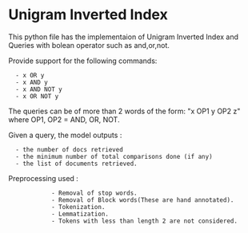 # Unigram Inverted Index

This python file has the implementaion of Unigram Inverted Index and Queries with bolean operator such as and,or,not.

Provide support for the following commands:



      - x OR y
      - x AND y
      - x AND NOT y
      - x OR NOT y
      
      
The queries can be of more than 2 words of the form: "x OP1 y OP2 z" where OP1, OP2 = AND, OR, NOT.

Given a query, the model outputs : 
      
      
      - the number of docs retrieved
      - the minimum number of total comparisons done (if any)
      - the list of documents retrieved.


Preprocessing used : 


                - Removal of stop words.
                - Removal of Block words(These are hand annotated).
                - Tokenization.
                - Lemmatization.
                - Tokens with less than length 2 are not considered.









